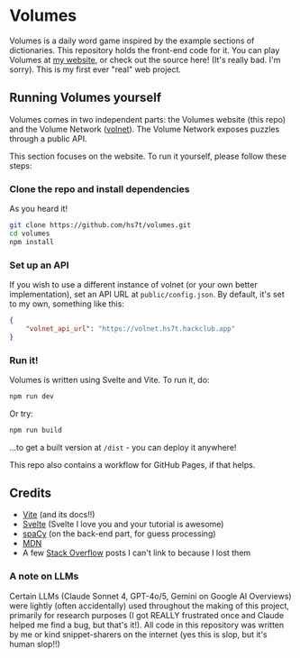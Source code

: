 # Volumes

Volumes is a daily word game inspired by the example sections of dictionaries. This repository
holds the front-end code for it. You can play Volumes at [my website](https://volumes.hvii.cc/),
or check out the source here! (It's really bad. I'm sorry). This is my first ever "real" web project.

## Running Volumes yourself

Volumes comes in two independent parts: the Volumes website (this repo) and the Volume Network 
([volnet](https://github.com/hs7t/volnet/)). The Volume Network exposes puzzles through a public
API.

This section focuses on the website. To run it yourself, please follow these steps:

### Clone the repo and install dependencies

As you heard it!

```bash
git clone https://github.com/hs7t/volumes.git
cd volumes
npm install
```

### Set up an API

If you wish to use a different instance of volnet (or your own better implementation), set an 
API URL at `public/config.json`. By default, it's set to my own, something like this:

```json
{
    "volnet_api_url": "https://volnet.hs7t.hackclub.app"
}
```

### Run it!

Volumes is written using Svelte and Vite. To run it, do:

```bash
npm run dev
```

Or try:

```bash
npm run build
```

...to get a built version at `/dist` - you can deploy it anywhere!

This repo also contains a workflow for GitHub Pages, if that helps.

## Credits

- [Vite](https://vite.dev/) (and its docs!!)
- [Svelte](https://svelte.dev/) (Svelte I love you and your tutorial is awesome)
- [spaCy](https://spacy.io/) (on the back-end part, for guess processing)
- [MDN](https://developer.mozilla.org/en-US/)
- A few [Stack Overflow](https://stackoverflow.com/) posts I can't link to because I lost them

### A note on LLMs

Certain LLMs (Claude Sonnet 4, GPT-4o/5, Gemini on Google AI Overviews) were lightly 
(often accidentally) used throughout the making of this project, primarily for research
purposes (I got REALLY frustrated once and Claude helped me find a bug, but that's it!). 
All code in this repository was written by me or kind snippet-sharers on the internet 
(yes this is slop, but it's human slop!!)